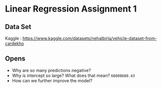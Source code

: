 # Linear Regression Assignment 1

## Data Set

Kaggle : https://www.kaggle.com/datasets/nehalbirla/vehicle-dataset-from-cardekho


## Opens
* Why are so many predictions negative? 
* Why is intercept so large? What does that mean? `66008680.43`
* How can we further improve the model? 